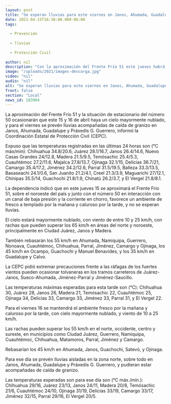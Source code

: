 ```yaml
---
layout: post
title: "Se esperan lluvias para este viernes en Janos, Ahumada, Guadalupe y Práxedis"
date: 2021-04-15T16:38:00.000-06:00
tags:
  
  - Prevención
  
  - lluvias
  
  - Protección Civil
  
author: nil
description: "Con la aproximación del Frente Frío 51 este jueves habrá un cielo mayormente nublado aunque sin precipitaciones, informa la CEPC; pide extremar precauciones por tolvaneras en los tramos carreteros Juárez-Janos, Sueco-Ahumada, Jiménez-Parral y Jiménez-Saucillo"
image: "/uploads/2021/images-descarga.jpg"
video: "nil"
audio: "nil"
alt: "Se esperan lluvias para este viernes en Janos, Ahumada, Guadalupe y Práxedis"
front: false
section: "Local"
news_id: 183904
---
```


La aproximación del Frente Frío 51 y la situación de estacionario del número 50 ocasionarán que este 15 y 16 de abril haya un cielo mayormente nublado, y para el viernes se prevén lluvias acompañadas de caída de granizo en Janos, Ahumada, Guadalupe y Práxedis G. Guerrero, informó la Coordinación Estatal de Protección Civil (CEPC).

Expuso que las temperaturas registradas en las últimas 24 horas son (°C máx/min): Chihuahua 34.8/20.6, Juárez 28.1/16.7, Janos 26.4/14.6, Nuevo Casas Grandes 24/12.8, Madera 21.5/9.5, Temósachic 25.4/5.3, Cuauhtémoc 27.2/11.6, Majalca 27.8/13.7, Ojinaga 32.1/15, Delicias 36.7/21, Camargo 35.4/17.2, Jiménez 34.2/12.6, Parral 31.5/19.5, Balleza 33.3/13.5, Basaseachi 24.1/0.6, San Juanito 21.2/4.1, Creel 21.3/3.9, Maguarichi 27/12.1, Chínipas 35.5/14, Guachochi 21.8/1.9, Chinatú 26.2/3.7, y El Vergel 21.8/8.1.

La dependencia indicó que en este jueves 15 se aproximará el Frente Frío 51, sobre el noroeste del país y junto con el número 50 en interacción con un canal de baja presión y la corriente en chorro, favorece un ambiente de fresco a templado por la mañana y caluroso por la tarde, y no se esperan lluvias.

El cielo estará mayormente nublado, con viento de entre 10 y 25 km/h, con rachas que pueden superar los 65 km/h en áreas del norte y noroeste, principalmente en Ciudad Juárez, Janos y Madera.

También rebasarán los 55 km/h en Ahumada, Namiquipa, Guerrero, Nonoava, Cuauhtémoc, Chihuahua, Parral, Jiménez, Camargo y Ojinaga, los 45 km/h en Ocampo, Guachochi y Manuel Benavides, y los 35 km/h en Guadalupe y Calvo.

La CEPC pidió extremar precauciones frente a las ráfagas de los fuertes vientos pueden ocasionar tolvaneras en los tramos carreteros de Juárez-Janos, Sueco-Ahumada, Jiménez-Parral y Jiménez-Saucillo.

Las temperaturas máximas esperadas para esta tarde son (°C): Chihuahua 30, Juárez 28, Janos 26, Madera 21, Temósachic 22, Cuauhtémoc 25, Ojinaga 34, Delicias 33, Camargo 33, Jiménez 33, Parral 31, y El Vergel 22.

Para el viernes 16 se mantendrá el ambiente fresco por la mañana y caluroso por la tarde, con cielo mayormente nublado, y viento de 10 a 25 km/h.

Las rachas pueden superar los 55 km/h en el norte, occidente, centro y sureste, en municipios como Ciudad Juárez, Guerrero, Namiquipa, Cuauhtémoc, Chihuahua, Matamoros, Parral, Jiménez y Camargo.

Rebasarían los 45 km/h en Ahumada, Janos, Guachochi, Satevó, y Ojinaga.

Para ese día se prevén lluvias aisladas en la zona norte, sobre todo en Janos, Ahumada, Guadalupe y Práxedis G. Guerrero, y pudieran estar acompañadas de caída de granizo.

Las temperaturas esperadas son para ese día son (°C máx./mín.): Chihuahua 29/16, Juárez 23/13, Janos 24/11, Madera 20/8, Temósachic 21/6, Cuauhtémoc 24/10, Ojinaga 31/19, Delicias 33/19, Camargo 33/17, Jiménez 32/15, Parral 29/16, El Vergel 20/5.